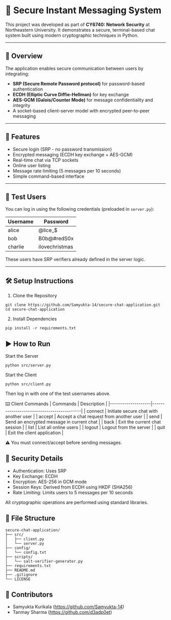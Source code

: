 # 🔐 Secure Instant Messaging System

This project was developed as part of **CY6740: Network Security** at Northeastern University. It demonstrates a secure, terminal-based chat system built using modern cryptographic techniques in Python.

---

## 📌 Overview

The application enables secure communication between users by integrating:

- **SRP (Secure Remote Password protocol)** for password-based authentication
- **ECDH (Elliptic Curve Diffie-Hellman)** for key exchange
- **AES-GCM (Galois/Counter Mode)** for message confidentiality and integrity
- A socket-based client-server model with encrypted peer-to-peer messaging

---

## 🚀 Features

-  Secure login (SRP - no password transmission)
-  Encrypted messaging (ECDH key exchange + AES-GCM)
-  Real-time chat via TCP sockets
-  Online user listing
-  Message rate limiting (5 messages per 10 seconds)
-  Simple command-based interface

---

## 🧪 Test Users

You can log in using the following credentials (preloaded in `server.py`):

| Username | Password      |
|----------|---------------|
| alice    | @lice_$       |
| bob      | B0b@#redS0x   |
| charlie  | ilovechristmas|

These users have SRP verifiers already defined in the server logic.

---

## 🛠️ Setup Instructions

1. Clone the Repository
```
git clone https://github.com/Samyukta-14/secure-chat-application.git
cd secure-chat-application
```
2. Install Dependencies
```
pip install -r requirements.txt
```
## ▶️ How to Run

Start the Server
```
python src/server.py
```
Start the Client
```
python src/client.py
```
Then log in with one of the test usernames above.

⌨️ Client Commands
|      Commands      |              Description                  |
|--------------------|-------------------------------------------|
| connect <username> | Initiate secure chat with another user    |
| accept <username>  | Accept a chat request from another user   |
| send <message>     | Send an encrypted message in current chat |
| back               | Exit the current chat session             |
| list               | List all online users                     |
| logout             | Logout from the server                    |
| quit               | Exit the client application               |

⚠️ You must connect/accept before sending messages.

## 🔐 Security Details
- Authentication: Uses SRP 
- Key Exchange: ECDH 
- Encryption: AES-256 in GCM mode 
- Session Keys: Derived from ECDH using HKDF (SHA256)
- Rate Limiting: Limits users to 5 messages per 10 seconds

All cryptographic operations are performed using standard libraries.

## 📁 File Structure
```
secure-chat-application/
├── src/
│   ├── client.py
│   └── server.py
├── config/
│   └── config.txt
├── scripts/
│   └── salt-verifier-generator.py
├── requirements.txt
├── README.md
├── .gitignore
└── LICENSE
```

## 👥 Contributors
- Samyukta Kurikala (https://github.com/Samyukta-14)
- Tanmay Sharma (https://github.com/d3adp0et)
